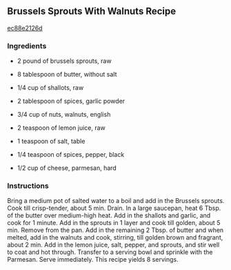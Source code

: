 ## Brussels Sprouts With Walnuts Recipe

[ec88e2126d](http://cookeatshare.com/recipes/brussels-sprouts-with-walnuts-94361)

### Ingredients

 - 2 pound of brussels sprouts, raw

 - 8 tablespoon of butter, without salt

 - 1/4 cup of shallots, raw

 - 2 tablespoon of spices, garlic powder

 - 3/4 cup of nuts, walnuts, english

 - 2 teaspoon of lemon juice, raw

 - 1 teaspoon of salt, table

 - 1/4 teaspoon of spices, pepper, black

 - 1/2 cup of cheese, parmesan, hard

### Instructions

Bring a medium pot of salted water to a boil and add in the Brussels sprouts. Cook till crisp-tender, about 5 min. Drain. In a large saucepan, heat 6 Tbsp. of the butter over medium-high heat. Add in the shallots and garlic, and cook for 1 minute. Add in the sprouts in 1 layer and cook till golden, about 5 min. Remove from the pan. Add in the remaining 2 Tbsp. of butter and when melted, add in the walnuts and cook, stirring, till golden brown and fragrant, about 2 min. Add in the lemon juice, salt, pepper, and sprouts, and stir well to coat and hot through. Transfer to a serving bowl and sprinkle with the Parmesan. Serve immediately. This recipe yields 8 servings.